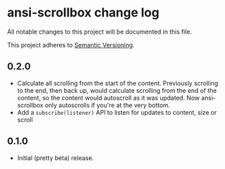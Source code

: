 # ansi-scrollbox change log

All notable changes to this project will be documented in this file.

This project adheres to [Semantic Versioning](http://semver.org/).

## 0.2.0
* Calculate all scrolling from the start of the content.
  Previously scrolling to the end, then back up, would calculate scrolling from the end of the content, so the content would autoscroll as it was updated. Now ansi-scrollbox only autoscrolls if you're at the very bottom.
* Add a `subscribe(listener)` API to listen for updates to content, size or scroll

## 0.1.0
* Initial (pretty beta) release.
